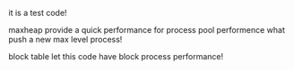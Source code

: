it is a test code!




maxheap provide a quick performance for process pool performence what push a new max level process!





block table let this code have block process performance!



